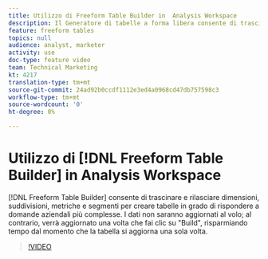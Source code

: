 ```yaml
---
title: Utilizzo di Freeform Table Builder in  Analysis Workspace
description: Il Generatore di tabelle a forma libera consente di trascinare e rilasciare dimensioni, suddivisioni, metriche e segmenti per creare tabelle in grado di rispondere a domande aziendali più complesse. I dati non saranno aggiornati al volo; al contrario, verrà aggiornato una volta che fai clic su "Build", risparmiando tempo dal momento che la tabella si aggiorna una sola volta.
feature: freeform tables
topics: null
audience: analyst, marketer
activity: use
doc-type: feature video
team: Technical Marketing
kt: 4217
translation-type: tm+mt
source-git-commit: 24ad92b0ccdf1112e3ed4a0968cd47db757598c3
workflow-type: tm+mt
source-wordcount: '0'
ht-degree: 0%

---
```



# Utilizzo di [!DNL Freeform Table Builder] in  Analysis Workspace

[!DNL Freeform Table Builder] consente di trascinare e rilasciare dimensioni, suddivisioni, metriche e segmenti per creare tabelle in grado di rispondere a domande aziendali più complesse. I dati non saranno aggiornati al volo; al contrario, verrà aggiornato una volta che fai clic su &quot;Build&quot;, risparmiando tempo dal momento che la tabella si aggiorna una sola volta.

>[!VIDEO](https://video.tv.adobe.com/v/31318/?quality=12)
